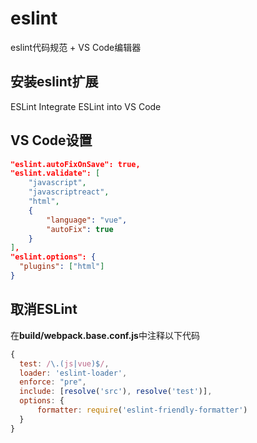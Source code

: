 # eslint

eslint代码规范 + VS Code编辑器

## 安装eslint扩展
ESLint Integrate ESLint into VS Code

## VS Code设置
~~~ json
"eslint.autoFixOnSave": true,
"eslint.validate": [
    "javascript",
    "javascriptreact",
    "html",
    {
        "language": "vue",
        "autoFix": true
    }
],
"eslint.options": {
  "plugins": ["html"]
}
~~~

## 取消ESLint
在**build/webpack.base.conf.js**中注释以下代码
~~~js
{
  test: /\.(js|vue)$/,
  loader: 'eslint-loader',
  enforce: "pre",
  include: [resolve('src'), resolve('test')],
  options: {
      formatter: require('eslint-friendly-formatter')
  }
}
~~~
